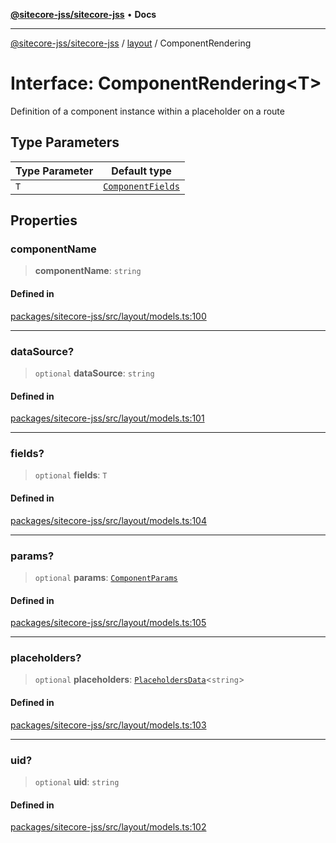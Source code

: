 [**@sitecore-jss/sitecore-jss**](../../README.md) • **Docs**

***

[@sitecore-jss/sitecore-jss](../../README.md) / [layout](../README.md) / ComponentRendering

# Interface: ComponentRendering\<T\>

Definition of a component instance within a placeholder on a route

## Type Parameters

| Type Parameter | Default type |
| ------ | ------ |
| `T` | [`ComponentFields`](ComponentFields.md) |

## Properties

### componentName

> **componentName**: `string`

#### Defined in

[packages/sitecore-jss/src/layout/models.ts:100](https://github.com/Sitecore/jss/blob/985b48123d22355eab461b2ffafe781c2cbca1ac/packages/sitecore-jss/src/layout/models.ts#L100)

***

### dataSource?

> `optional` **dataSource**: `string`

#### Defined in

[packages/sitecore-jss/src/layout/models.ts:101](https://github.com/Sitecore/jss/blob/985b48123d22355eab461b2ffafe781c2cbca1ac/packages/sitecore-jss/src/layout/models.ts#L101)

***

### fields?

> `optional` **fields**: `T`

#### Defined in

[packages/sitecore-jss/src/layout/models.ts:104](https://github.com/Sitecore/jss/blob/985b48123d22355eab461b2ffafe781c2cbca1ac/packages/sitecore-jss/src/layout/models.ts#L104)

***

### params?

> `optional` **params**: [`ComponentParams`](ComponentParams.md)

#### Defined in

[packages/sitecore-jss/src/layout/models.ts:105](https://github.com/Sitecore/jss/blob/985b48123d22355eab461b2ffafe781c2cbca1ac/packages/sitecore-jss/src/layout/models.ts#L105)

***

### placeholders?

> `optional` **placeholders**: [`PlaceholdersData`](../type-aliases/PlaceholdersData.md)\<`string`\>

#### Defined in

[packages/sitecore-jss/src/layout/models.ts:103](https://github.com/Sitecore/jss/blob/985b48123d22355eab461b2ffafe781c2cbca1ac/packages/sitecore-jss/src/layout/models.ts#L103)

***

### uid?

> `optional` **uid**: `string`

#### Defined in

[packages/sitecore-jss/src/layout/models.ts:102](https://github.com/Sitecore/jss/blob/985b48123d22355eab461b2ffafe781c2cbca1ac/packages/sitecore-jss/src/layout/models.ts#L102)

